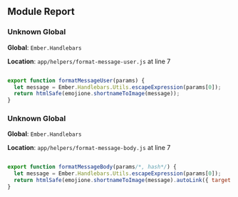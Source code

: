 ## Module Report
### Unknown Global

**Global**: `Ember.Handlebars`

**Location**: `app/helpers/format-message-user.js` at line 7

```js

export function formatMessageUser(params) {
  let message = Ember.Handlebars.Utils.escapeExpression(params[0]);
  return htmlSafe(emojione.shortnameToImage(message));
}
```

### Unknown Global

**Global**: `Ember.Handlebars`

**Location**: `app/helpers/format-message-body.js` at line 7

```js

export function formatMessageBody(params/*, hash*/) {
  let message = Ember.Handlebars.Utils.escapeExpression(params[0]);
  return htmlSafe(emojione.shortnameToImage(message).autoLink({ target: "_blank", rel: "noopener noreferrer" }));
}
```
